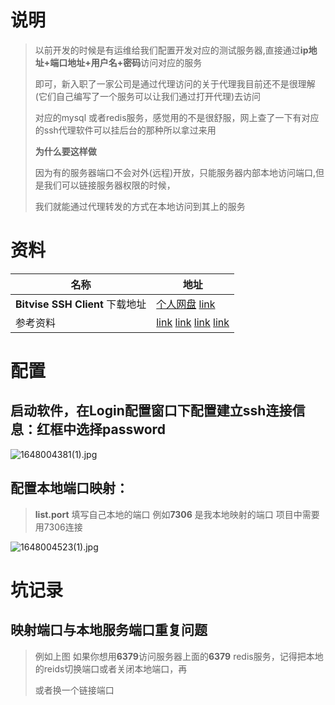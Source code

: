 # 说明

> 以前开发的时候是有运维给我们配置开发对应的测试服务器,直接通过**ip地址+端口地址+用户名+密码**访问对应的服务
>
> 即可，新入职了一家公司是通过代理访问的关于代理我目前还不是很理解(它们自己编写了一个服务可以让我们通过打开代理)去访问
>
> 对应的mysql 或者redis服务，感觉用的不是很舒服，网上查了一下有对应的ssh代理软件可以挂后台的那种所以拿过来用
>
> **为什么要这样做**
>
> 因为有的服务器端口不会对外(远程)开放，只能服务器内部本地访问端口,但是我们可以链接服务器权限的时候，
>
> 我们就能通过代理转发的方式在本地访问到其上的服务

# 资料

| 名称                            | 地址                                                         |
| ------------------------------- | ------------------------------------------------------------ |
| **Bitvise SSH Client** 下载地址 | [个人网盘](https://yaoliuyang.lanzoul.com/iJlYY01wa6fa)  [link](https://tunnelier.en.softonic.com/?ex=CAT-3508.5) |
| 参考资料                        | [link](https://blog.csdn.net/qq_16320025/article/details/103962044)   [link](https://www.cnblogs.com/yu29/p/10332891.html)  [link](https://blog.csdn.net/weixin_43860781/article/details/104898684) [link](https://www.likecs.com/show-204714390.html) |





# **配置**

## 启动软件，在Login配置窗口下配置建立ssh连接信息：红框中选择password

![1648004381(1).jpg](https://gitee.com/yaolliuyang/blogImages/raw/master/blogImages/cXHnrdiUNL6oyWT.png)

## 配置本地端口映射：

> **list.port** 填写自己本地的端口  例如**7306** 是我本地映射的端口 项目中需要用7306连接

![1648004523(1).jpg](https://gitee.com/yaolliuyang/blogImages/raw/master/blogImages/GtqTnKy3wSd9L6M.png)

# **坑记录**

## 映射端口与本地服务端口重复问题

> 例如上图 如果你想用**6379**访问服务器上面的**6379** redis服务，记得把本地的reids切换端口或者关闭本地端口，再
>
> 或者换一个链接端口